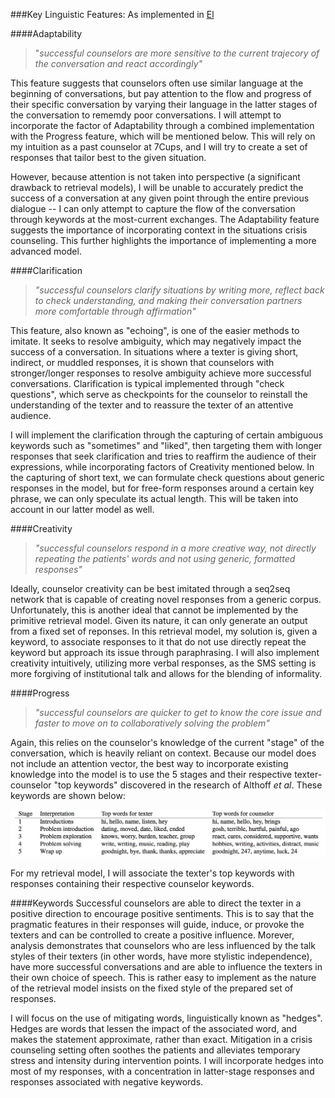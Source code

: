 ###Key Linguistic Features:
As implemented in [El](el.py)

####Adaptability 
> "*successful counselors are more sensitive to the current trajecory of the conversation and react accordingly"*

This feature suggests that counselors often use similar language at the beginning of conversations, but pay attention to the flow and progress of their specific conversation by varying their language in the latter stages of the conversation to rememdy poor conversations. I will attempt to incorporate the factor of Adaptability through a combined implementation with the Progress feature, which will be mentioned below. This will rely on my intuition as a past counselor at 7Cups, and I will try to create a set of responses that tailor best to the given situation. 

However, because attention is not taken into perspective (a significant drawback to retrieval models), I will be unable to accurately predict the success of a conversation at any given point through the entire previous dialogue --  I can only attempt to capture the flow of the conversation through keywords at the most-current exchanges. The Adaptability feature suggests the importance of incorporating context in the situations crisis counseling. This further highlights the importance of implementing a more advanced model. 

####Clarification
> *"successful counselors clarify situations by writing more, reflect back to check understanding, and making their conversation partners more comfortable through affirmation"*

This feature, also known as "echoing", is one of the easier methods to imitate. It seeks to resolve ambiguity, which may negatively impact the success of a conversation. In situations where a texter is giving short, indirect, or muddled responses, it is shown that counselors with stronger/longer responses to resolve ambiguity achieve more successful conversations. Clarification is typical implemented through "check questions", which serve as checkpoints for the counselor to reinstall the understanding of the texter and to reassure the texter of an attentive audience. 

I will implement the clarification through the capturing of certain ambiguous keywords such as "sometimes" and "liked", then targeting them with longer responses that seek clarification and tries to reaffirm the audience of their expressions, while incorporating factors of Creativity mentioned below. In the capturing of short text, we can formulate check questions about generic responses in the model, but for free-form responses around a certain key phrase, we can only speculate its actual length. This will be taken into account in our latter model as well.

####Creativity
> *"successful counselors respond in a more creative way, not directly repeating the patients' words and not using generic, formatted responses"*

Ideally, counselor creativity can be best imitated through a seq2seq network that is capable of creating novel responses from a generic corpus. Unfortunately, this is another ideal that cannot be implemented by the primitive retrieval model. Given its nature, it can only generate an output from a fixed set of reponses. In this retrieval model, my solution is, given a keyword, to associate responses to it that do not use directly repeat the keyword but approach its issue through paraphrasing. I will also implement creativity intuitively, utilizing more verbal responses, as the SMS setting is more forgiving of institutional talk and allows for the blending of informality. 

####Progress
> *"successful counselors are quicker to get to know the core issue and faster to move on to collaboratively solving the problem"*

Again, this relies on the counselor's knowledge of the current "stage" of the conversation, which is heavily reliant on context. Because our model does not include an attention vector, the best way to incorporate existing knowledge into the model is to use the 5 stages and their respective texter-counselor "top keywords" discovered in the research of Althoff *et al*. These keywords are shown below:

![stage keywords](https://github.com/wandiliu/El/blob/master/plugins/ellie/Screen%20Shot%202016-12-13%20at%202.55.10%20PM.png)

For my retrieval model, I will associate the texter's top keywords with responses containing their respective counselor keywords. 

####Keywords
Successful counselors are able to direct the texter in a positive direction to encourage positive sentiments. This is to say that the pragmatic features in their responses will guide, induce, or provoke the texters and can be controlled to create a positive influence. Morever, analysis demonstrates that counselors who are less influenced by the talk styles of their texters (in other words, have more stylistic independence), have more successful conversations and are able to influence the texters in their own choice of speech. This is rather easy to implement as the nature of the retrieval model insists on the fixed style of the prepared set of responses. 

I will focus on the use of mitigating words, linguistically known as "hedges". Hedges are words that lessen the impact of the associated word, and makes the statement approximate, rather than exact. Mitigation in a crisis counseling setting often soothes the patients and alleviates temporary stress and intensity during intervention points. I will incorporate hedges into most of my responses, with a concentration in latter-stage responses and responses associated with negative keywords. 
